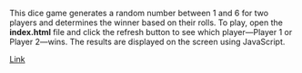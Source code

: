 This dice game generates a random number between 1 and 6 for two players and determines the winner based on their rolls. To play, open the **index.html** file and click the refresh button to see which player—Player 1 or Player 2—wins. The results are displayed on the screen using JavaScript.

[Link](https://dice-game-812.netlify.app/)
